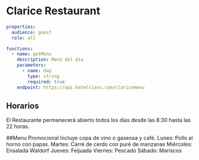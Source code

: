 # Clarice Restaurant
```yaml
properties:
  audience: guest
  role: all

functions:
  - name: getMenu
    description: Menú del día
    parameters:
      - name: day
        type: string
        required: true
    endpoint: https://api.hotelclass.com/claricemenu
```
## Horarios
El Restaurante permanecerá abierto todos los días desde las 8:30 hasta las 22 horas.  

##Menu Promocional
Incluye copa de vino o gaseosa y café.
Lunes: Pollo al horno con papas.
Martes: Carré de cerdo con puré de manzanas
Miércoles: Ensalada Waldorf
Jueves: Feijuada
Viernes: Pescado
Sábado: Mariscos

